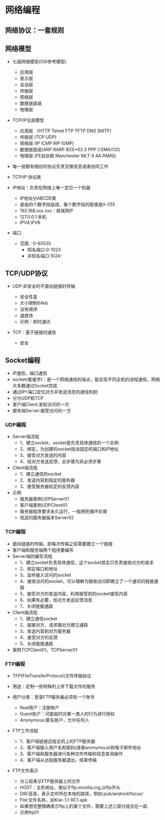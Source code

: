 # 网络编程

## 网络协议：一套规则

## 网络模型
 - 七层网络模型(OSI参考模型)
    - 应用层
    - 表示层
    - 会话层
    - 传输层
    - 网络层
    - 数据链路层
    - 物理层
 -  TCP/IP五层模型
    - 应用层  （HTTP Telnet FTP TFTP DNS SMTP）
    - 传输层   (TCP UDP)
    - 网络层   (IP ICMP RIP IGMP)
    - 数据链路层(ARP RARP IEEE*02.3 PPP CSMA/CD)
    - 物理层    (FE自协商 Manchester MLT-3 4A PAMS)
    
 - 每一层都有相应的协议负责交换信息或者协同工作
 - TCP/IP 协议族
 - IP地址：负责在网络上唯一定位一个机器
    - IP地址分ABCDE类
    - 是由四个数字段组成，每个数字段的取值是0-255
    - 192.168.xxx.xxx：局域网IP
    - 127.0.0.1:本机
    - IPV4,IPV6
 - 端口
    - 范围：0-65535
        - 知名端口:0-1023
        - 非知名端口:1024-
        
## TCP/UDP协议
 - UDP:非安全的不面向链接的传输
    - 安全性差
    - 大小限制64kb
    - 没有顺序
    - 速度快
    - 示例：即时通讯
    
 - TCP：基于链接的通信
    - 安全
    
## Socket编程
 - IP通信，端口通信
 - socket(套接字)：是一个网络通信的端点，能实现不同主机的进程通信，网络大多数通过Socket完成
 - 通过IP+端口定位对方并发送消息的通信机制
 - 分为UDP和TCP
 - 客户端Client:发起访问的一方
 - 服务端Server:接受访问的一方
 
### UDP编程
 - Server端流程
    - 1、建立socket，socket是负责具体通信的一个实例
    - 2、绑定，为创建的socket指派固定的端口和IP地址
    - 3、接受对方发送的内容
    - 4、给对方发送反馈，此步骤为非必须步骤
 - Client端流程
    - 1、建立通信的socket
    - 2、发送内容到指定的服务器
    - 3、接受服务器给定的反馈内容
 - 示例
    - 服务器案例UDPServer01
    - 客户端案例UDPClient01
    - 服务器程序要求永久运行，一般用死循环处理
    - 改造的服务器版本Server02
    

### TCP编程
 - 面向链接的传输，即每次传输之前需要建立一个链接
 - 客户端和服务端两个程序要编写
 - Server端的编写流程
    - 1、建立socket负责具体通信，这个socket其实只负责接收对方的请求
    - 2、绑定端口和地址
    - 3、监听接入访问的socket
    - 4、接收访问的socket，可以理解为接收访问即建立了一个通讯的链接通路
    - 5、接受对方的发送内容，利用接受到的socket接受内容
    - 6、如果有必要，给对方发送反馈消息
    - 7、关闭链接通路
 - Client端流程
    - 1、建立通信socket
    - 2、链接对方，请求跟对方建立通路
    - 3、发送内容到对方服务器
    - 4、接受对方的反馈
    - 5、关闭链接通路
 - 案例TCPClient01，TCPServer01
    
    
### FTP编程
 - TFP(FileTransferProtocol)文件传输协议
 - 用途：定制一些特殊的上传下载文件的服务
 - 用户分类：登录FTP服务器必须有一个账号
    - Real用户：注册账户
    - Guest账户：可能临时对某一类人的行为进行授权
    - Anonymous:匿名账户，允许任何人
 - FTP工作流程
    - 1、客户端链接远程主机上的FTP服务器
    - 2、客户端输入用户名和密码(或者anonymous)和电子邮件地址
    - 3、客户端和服务器进行各种文件传输和信息查询操作
    - 4、客户端从远程服务器退出，结束传输
    
 - FTP文件表示
    - 分三段表示FTP服务器上的文件
    - HOST：主机地址，类似于ftp.mozilla,org,以ftp开头
    - DIR:目录，表示文件所在本地的路径，例如:pub/android/focus/
    - File:文件名称，如Klar-1,1-RC1.apk
    - 如果想完整精确表示ftp上的某个文件，需要上述三部分组合在一起
    - 示例ftp01
